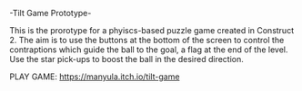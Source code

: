 -Tilt Game Prototype-

This is the prorotype for a phyiscs-based puzzle game created in Construct 2. The aim is to use the buttons at the bottom of the screen to
control the contraptions which guide the ball to the goal, a flag at the end of the level. Use the star pick-ups to boost the ball in the 
desired direction.

PLAY GAME: https://manyula.itch.io/tilt-game
